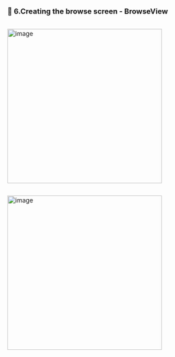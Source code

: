 ### 🔷 6.Creating the browse screen - BrowseView

```swift

```

<img width="350" alt="image" src="">

```swift

```

<img width="350" alt="image" src="">
